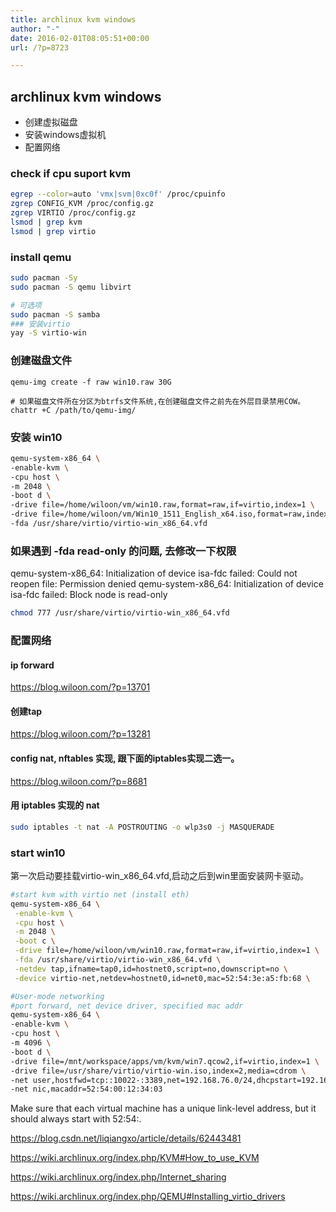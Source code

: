 ```yaml
---
title: archlinux kvm windows
author: "-"
date: 2016-02-01T08:05:51+00:00
url: /?p=8723

---
```

## archlinux kvm windows

- 创建虚拟磁盘
- 安装windows虚拟机
- 配置网络

### check if cpu suport kvm
```bash
egrep --color=auto 'vmx|svm|0xc0f' /proc/cpuinfo
zgrep CONFIG_KVM /proc/config.gz
zgrep VIRTIO /proc/config.gz
lsmod | grep kvm
lsmod | grep virtio
```

### install qemu
```bash
sudo pacman -Sy
sudo pacman -S qemu libvirt

# 可选项
sudo pacman -S samba
### 安装virtio
yay -S virtio-win
```

### 创建磁盘文件
    qemu-img create -f raw win10.raw 30G

    # 如果磁盘文件所在分区为btrfs文件系统,在创建磁盘文件之前先在外层目录禁用COW。
    chattr +C /path/to/qemu-img/

### 安装 win10
```bash
qemu-system-x86_64 \
-enable-kvm \
-cpu host \
-m 2048 \
-boot d \
-drive file=/home/wiloon/vm/win10.raw,format=raw,if=virtio,index=1 \
-drive file=/home/wiloon/vm/Win10_1511_English_x64.iso,format=raw,index=2,media=cdrom \
-fda /usr/share/virtio/virtio-win_x86_64.vfd
```

### 如果遇到 -fda read-only 的问题, 去修改一下权限
qemu-system-x86_64: Initialization of device isa-fdc failed: Could not reopen file: Permission denied
qemu-system-x86_64: Initialization of device isa-fdc failed: Block node is read-only

```bash
chmod 777 /usr/share/virtio/virtio-win_x86_64.vfd
```

### 配置网络
#### ip forward
<https://blog.wiloon.com/?p=13701>

#### 创建tap
<https://blog.wiloon.com/?p=13281>

#### config nat, nftables 实现, 跟下面的iptables实现二选一。
<https://blog.wiloon.com/?p=8681>

#### 用 iptables 实现的 nat
```bash
sudo iptables -t nat -A POSTROUTING -o wlp3s0 -j MASQUERADE
```

### start win10
第一次启动要挂载virtio-win_x86_64.vfd,启动之后到win里面安装网卡驱动。

```bash
#start kvm with virtio net (install eth)
qemu-system-x86_64 \
 -enable-kvm \
 -cpu host \
 -m 2048 \
 -boot c \
 -drive file=/home/wiloon/vm/win10.raw,format=raw,if=virtio,index=1 \
 -fda /usr/share/virtio/virtio-win_x86_64.vfd \
 -netdev tap,ifname=tap0,id=hostnet0,script=no,downscript=no \
 -device virtio-net,netdev=hostnet0,id=net0,mac=52:54:3e:a5:fb:68 \
```

```bash
#User-mode networking
#port forward, net device driver, specified mac addr
qemu-system-x86_64 \
-enable-kvm \
-cpu host \
-m 4096 \
-boot d \
-drive file=/mnt/workspace/apps/vm/kvm/win7.qcow2,if=virtio,index=1 \
-drive file=/usr/share/virtio/virtio-win.iso,index=2,media=cdrom \
-net user,hostfwd=tcp::10022-:3389,net=192.168.76.0/24,dhcpstart=192.168.76.9 \
-net nic,macaddr=52:54:00:12:34:03
```

Make sure that each virtual machine has a unique link-level address, but it should always start with 52:54:.

https://blog.csdn.net/liqiangxo/article/details/62443481
  
https://wiki.archlinux.org/index.php/KVM#How_to_use_KVM
  
https://wiki.archlinux.org/index.php/Internet_sharing
  
https://wiki.archlinux.org/index.php/QEMU#Installing_virtio_drivers